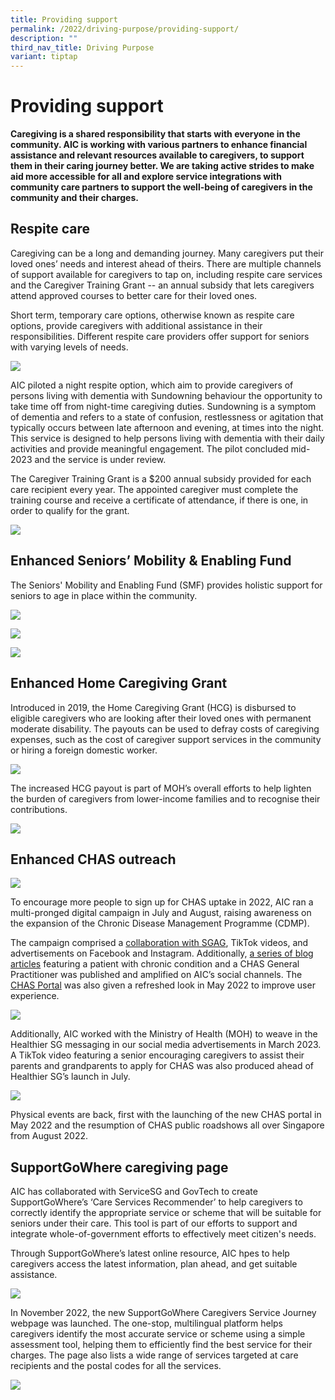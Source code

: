 ```yaml
---
title: Providing support
permalink: /2022/driving-purpose/providing-support/
description: ""
third_nav_title: Driving Purpose
variant: tiptap
---
```

# Providing support
**Caregiving is a shared responsibility that starts with everyone in the community. AIC is working with various partners to enhance financial assistance and relevant resources available to caregivers, to support them in their caring journey better. We are taking active strides to make aid more accessible for all and explore service integrations with community care partners to support the well-being of caregivers in the community and their charges.**

## Respite care
Caregiving can be a long and demanding journey. Many caregivers put their loved ones’ needs and interest ahead of theirs. There are multiple channels of support available for caregivers to tap on, including respite care services and the Caregiver Training Grant -- an annual subsidy that lets caregivers attend approved courses to better care for their loved ones.

Short term, temporary care options, otherwise known as respite care options, provide caregivers with additional assistance in their responsibilities. Different respite care providers offer support for seniors with varying levels of needs.

![](/images/providing-support-image1b.png)

AIC piloted a night respite option, which aim to provide caregivers of persons living with dementia with Sundowning behaviour the opportunity to take time off from night-time caregiving duties. Sundowning is a symptom of dementia and refers to a state of confusion, restlessness or agitation that typically occurs between late afternoon and evening, at times into the night. This service is designed to help persons living with dementia with their daily activities and provide meaningful engagement. The pilot concluded mid-2023 and the service is under review.

The Caregiver Training Grant is a $200 annual subsidy provided for each care recipient every year. The appointed caregiver must complete the training course and receive a certificate of attendance, if there is one, in order to qualify for the grant.

![](/images/providing-support-image2.png)

## Enhanced Seniors’ Mobility & Enabling Fund
The Seniors' Mobility and Enabling Fund (SMF) provides holistic support for seniors to age in place within the community.

![](/images/providing-support-image3.png)

![](/images/providing-support-image4c.png)

![](/images/smf-5_.png)

## Enhanced Home Caregiving Grant
Introduced in 2019, the Home Caregiving Grant (HCG) is disbursed to eligible caregivers who are looking after their loved ones with permanent moderate disability. The payouts can be used to defray costs of caregiving expenses, such as the cost of caregiver support services in the community or hiring a foreign domestic worker.

![](/images/providing-support-image6b.png)

The increased HCG payout is part of MOH’s overall efforts to help lighten the burden of caregivers from lower-income families and to recognise their contributions. 

![](/images/enhanced-home-caregiving-grant.png)

## Enhanced CHAS outreach
![](/images/providing-support-image8.png)

To encourage more people to sign up for CHAS uptake in 2022, AIC ran a multi-pronged digital campaign in July and August, raising awareness on the expansion of the Chronic Disease Management Programme (CDMP). 

The campaign comprised a [collaboration with SGAG](https://www.facebook.com/378167172198277/posts/6168298316518438/), TikTok videos, and advertisements on Facebook and Instagram. Additionally, [a series of blog articles](https://aic-blog.com/chronic-condition-management) featuring a patient with chronic condition and a CHAS General Practitioner was published and amplified on AIC’s social channels. The [CHAS Portal](https://www.chas.sg/) was also given a refreshed look in May 2022 to improve user experience. 

![](/images/providing-support-image9.png)

Additionally, AIC worked with the Ministry of Health (MOH) to weave in the Healthier SG messaging in our social media advertisements in March 2023. A TikTok video featuring a senior encouraging caregivers to assist their parents and grandparents to apply for CHAS was also produced ahead of Healthier SG’s launch in July.

![](/images/providing-support-image10.png)

Physical events are back, first with the launching of the new CHAS portal in May 2022 and the resumption of CHAS public roadshows all over Singapore from August 2022.

## SupportGoWhere caregiving page
AIC has collaborated with ServiceSG and GovTech to create SupportGoWhere’s ‘Care Services Recommender’ to help caregivers to correctly identify the appropriate service or scheme that will be suitable for seniors under their care. This tool is part of our efforts to support and integrate whole-of-government efforts to effectively meet citizen's needs.

Through SupportGoWhere’s latest online resource, AIC hpes to help caregivers access the latest information, plan ahead, and get suitable assistance.

![](/images/providing-support-image11b.png)

In November 2022, the new SupportGoWhere Caregivers Service Journey webpage was launched. The one-stop, multilingual platform helps caregivers identify the most accurate service or scheme using a simple assessment tool, helping them to efficiently find the best service for their charges. The page also lists a wide range of services targeted at care recipients and the postal codes for all the services.

![](/images/providing-support-image12.png)
